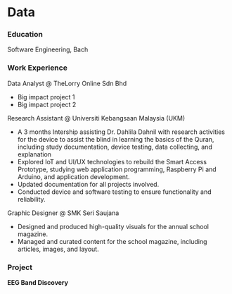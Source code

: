# Data

### Education
Software Engineering, Bach

### Work Experience
Data Analyst @ TheLorry Online Sdn Bhd
- Big impact project 1
- Big impact project 2

Research Assistant @ Universiti Kebangsaan Malaysia (UKM)
- A 3 months Intership assisting Dr. Dahlila Dahnil with research activities for the device to assist the blind in learning the basics of the Quran, including study documentation, device testing, data collecting, and explanation
- Explored IoT and UI/UX technologies to rebuild the Smart Access Prototype, studying web application programming, Raspberry Pi and Arduino, and application development.
- Updated documentation for all projects involved.
- Conducted device and software testing to ensure functionality and reliability.

Graphic Designer @ SMK Seri Saujana
- Designed and produced high-quality visuals for the annual school magazine.
- Managed and curated content for the school magazine, including articles, images, and layout.

### Project
**EEG Band Discovery**

